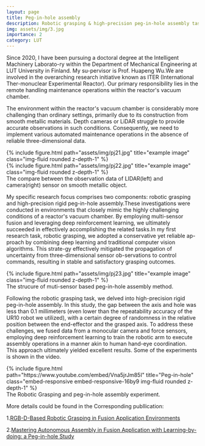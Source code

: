 ```yaml
---
layout: page
title: Peg-in-hole assembly
description: Robotic grasping & high-precision peg-in-hole assembly task
img: assets/img/3.jpg
importance: 2
category: LUT
---
```


Since 2020, I have been pursuing a doctoral degree at the Intelligent Machinery Laborato-ry within the Department of Mechanical Engineering at LUT University in Finland. My su-pervisor is Prof. Huapeng Wu.We are involved in the overarching research initiative known as ITER (International Ther-monuclear Experimental Reactor). Our primary responsibility lies in the remote handling maintenance operations within the reactor's vacuum chamber.

The environment within the reactor's vacuum chamber is considerably more challenging than ordinary settings, primarily due to its construction from smooth metallic materials. Depth cameras or LiDAR struggle to provide accurate observations in such conditions. Consequently, we need to implement various automated maintenance operations in the absence of reliable three-dimensional data.

<div class="row">
    <div class="col-sm mt-3 mt-md-0">
        {% include figure.html path="assets/img/pj21.jpg" title="example image" class="img-fluid rounded z-depth-1" %}
    </div>
    <div class="col-sm mt-3 mt-md-0">
        {% include figure.html path="assets/img/pj22.jpg" title="example image" class="img-fluid rounded z-depth-1" %}
    </div>
</div>
<div class="caption">
    The compare between the observation data of LIDAR(left) and camera(right) sensor on smooth metallic object.
</div>

My specific research focus comprises two components: robotic grasping and high-precision rigid peg-in-hole assembly.These investigations were conducted in environments that closely mimic the highly challenging conditions of a reactor's vacuum chamber. By employing multi-sensor fusion and leveraging deep reinforcement learning, we ultimately succeeded in effectively accomplishing the related tasks.In my first research task, robotic grasping, we adopted a conservative yet reliable ap-proach by combining deep learning and traditional computer vision algorithms. This strate-gy effectively mitigated the propagation of uncertainty from three-dimensional sensor ob-servations to control commands, resulting in stable and satisfactory grasping outcomes.

<div class="row">
    <div class="col-sm mt-3 mt-md-0">
        {% include figure.html path="assets/img/pj23.jpg" title="example image" class="img-fluid rounded z-depth-1" %}
    </div>
</div>
<div class="caption">
    The strucure of muti-sensor based peg-in-hole assembly method.
</div>

Following the robotic grasping task, we delved into high-precision rigid peg-in-hole assembly. In this study, the gap between the axis and hole was less than 0.1 millimeters (even lower than the repeatability accuracy of the UR10 robot we utilized), with a certain degree of randomness in the relative position between the end-effector and the grasped axis. To address these challenges, we fused data from a monocular camera and force sensors, employing deep reinforcement learning to train the robotic arm to execute assembly operations in a manner akin to human hand-eye coordination. This approach ultimately yielded excellent results. Some of the experiments is shown in the video.

<div class="row justify-content-sm-center">
    <div class="col-10">
        {% include figure.html path="https://www.youtube.com/embed/Vna5jrJm85I" title="Peg-in-hole" class="embed-responsive embed-responsive-16by9 img-fluid rounded z-depth-1" %}
    </div>
</div>
<div class="caption">
	The Robotic Grasping and peg-in-hole assembly experiment.
</div>

More details could be found in the Corresponding publlication:

1.[RGB-D-Based Robotic Grasping in Fusion Application Environments](https://www.mdpi.com/2076-3417/12/15/7573)

2.[Mastering Autonomous Assembly in Fusion Application with Learning-by-doing: a Peg-in-hole Study](https://arxiv.org/abs/2208.11737)

